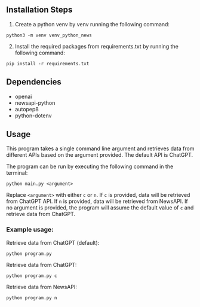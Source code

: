 ## Installation Steps

1. Create a python venv by venv running the following command:

```
python3 -m venv venv_python_news
```

2. Install the required packages from requirements.txt by running the following command:

```
pip install -r requirements.txt
```

## Dependencies

- openai
- newsapi-python
- autopep8
- python-dotenv

## Usage

This program takes a single command line argument and retrieves data from different APIs based on the argument provided. The default API is ChatGPT.

The program can be run by executing the following command in the terminal:

```
python main.py <argument>
```

Replace `<argument>` with either `c` or `n`. If `c` is provided, data will be retrieved from ChatGPT API. If `n` is provided, data will be retrieved from NewsAPI. If no argument is provided, the program will assume the default value of `c` and retrieve data from ChatGPT.

### Example usage:

Retrieve data from ChatGPT (default):

```
python program.py
```

Retrieve data from ChatGPT:

```
python program.py c
```

Retrieve data from NewsAPI:

```
python program.py n
```
